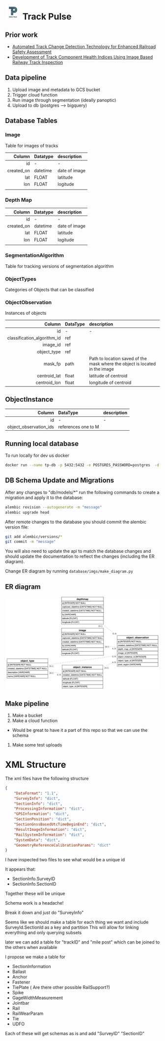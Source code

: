 <h1>
  <img src="images/TP.png" alt="Logo" width="50" height="50"> Track Pulse
</h1>

## Prior work

- [Automated Track Change Detection Technology for Enhanced Railroad Safety Assessment](https://railroads.dot.gov/sites/fra.dot.gov/files/2023-04/UIUC%20Change%20Detection.pdf)
- [Development of Track Component Health Indices Using Image Based Railway Track Inspection](https://railtec.illinois.edu/wp/wp-content/uploads/germoglio-barbosa-et-al-2024-development-of-track-component-health-indices-using-image-based-railway-track-inspection.pdf)


## Data pipeline

1. Upload image and metadata to GCS bucket
1. Trigger cloud function
1. Run image through segmentation (ideally panoptic)
1. Upload to db (postgres --> bigquery)


## Database Tables

### Image
Table for images of tracks


|Column|Datatype|description|
|---:|:---|:---|
|id|-|-|
|created_on|datetime|date of image|
|lat|FLOAT| latitude|
|lon|FLOAT| logitude|
||||

### Depth Map
|Column|Datatype|description|
|---:|:---|:---|
|id|-|-|
|created_on|datetime|date of image|
|lat|FLOAT| latitude|
|lon|FLOAT| logitude|
||||

### SegmentationAlgorithm
Table for tracking versions of segmentation algorithm

### ObjectTypes
Categories of Objects that can be classified

### ObjectObservation

Instances of objects

|Column|DataType|description|
|---:|:---|:---|
|id|-|-|
|classification_algorithm_id|ref||
|image_id|ref||
|object_type|ref||
|mask_fp|path|Path to location saved of the mask where the object is located in the image|
|centroid_lat|float|latitude of centroid|
|centroid_lon|float|longitude of centroid|

## ObjectInstance

|Column|DataType|description|
|---:|:---|:---|
|id|-|-|
|object_observation_ids|references one to M||


## Running local database

To run locally for dev us docker

```bash
docker run --name tp-db -p 5432:5432 -e POSTGRES_PASSWORD=postgres  -d --rm postgres
```


## DB Schema Update and Migrations

After any changes to "db/models/*" run the following commands to create a migration and apply it to the database:

```bash
alembic revision --autogenerate -m "message"
alembic upgrade head
```

After remote changes to the database you should commit the alembic version file:

```bash
git add alembic/versions/*
git commit -m "message"
```

You will also need to update the api to match the database changes and should update the documentation to reflect the changes (including the ER diagram).

Change ER diagram by running `database/imgs/make_diagram.py`

## ER diagram

![ER Diagram](database/imgs/entity_relationships.png)

## Make pipeline

1. Make a bucket
1. Make a cloud function
  - Would be great to have it a part of this repo so that we can use the schema
1. Make some test uploads


# XML Structure

The xml files have the following structure

```json
{
    "DataFormat": "1.1",
    "SurveyInfo": "dict",
    "SectionInfo": "dict",
    "ProcessingInformation": "dict",
    "GPSInformation": "dict",
    "SectionPosition": "dict",
    "SectionGnssBasedUtcTimeBeginEnd": "dict",
    "ResultImageInformation": "dict",
    "RailSystemInformation": "dict",
    "SystemData": "dict",
    "GeometryReferenceCalibrationParams": "dict"
}
```

I have inspected two files to see what would be a unique id

It appears that:
- SectionInfo.SurveyID
- SectionInfo.SectionID

Together these will be unique


Schema work is a headache!

Break it down and just do "SurveyInfo"

Seems like we should make a table for each thing we want and include SurveyId.SectionId as a key and partition
This will allow for linking everything and only querying subsets

later we can add a table for "trackID" and "mile post" which can be joined to the others when available

I propose we make a table for

- SectionInformation
- Ballast
- Anchor
- Fastener
- TiePlate ( Are there other possible RailSupport?)
- Spike
- GageWidthMeasurement
- Jointbar
- Rail
- RailWearParam
- Tie
- UDFO

Each of these will get schemas as is and add "SurveyID" "SectionID"



